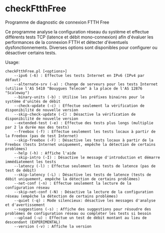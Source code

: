 # checkFtthFree
Programme de diagnostic de connexion FTTH Free

Ce programme analyse la configuration réseau du système et effectue différents
tests TCP (latence et débit mono-connexion) afin d'évaluer les performances de
la connexion FTTH et détecter d'éventuels dysfonctionnements.
Diverses options sont disponibles pour configurer ou désactiver certains tests.

Usage:

    checkFtthFree.pl [<options>]
        --ipv6 (-6) : Effectue les tests Internet en IPv6 (IPv4 par défaut)
        --alternate-srv (-a) : Change de serveurs pour les tests Internet (utilise l'AS 5410 "Bouygues Telecom" à la place de l'AS 12876 "Scaleway")
        --binary-units (-b) : Utilise les préfixes binaires pour le système d'unités de débit
        --check-update (-c) : Effectue seulement la vérification de disponibilité de nouvelle version
        --skip-check-update (-C) : Désactive la vérification de disponibilité de nouvelle version
        --extended-test (-e) : Effectue des tests plus longs (multiplie par 2 la durée max des tests)
        --freebox (-f) : Effectue seulement les tests locaux à partir de la Freebox (pas de test Internet)
        --skip-freebox (-F) : Désactive les tests locaux à partir de la Freebox (tests Internet uniquement, empêche la détection de certains problèmes)
        --help (-h) : Affiche l'aide
        --skip-intro (-I) : Désactive le message d'introduction et démarre immédiatement les tests
        --latency (-l) : Effectue seulement les tests de latence (pas de test de débit)
        --skip-latency (-L) : Désactive les tests de latence (tests de débit uniquement, empêche la détection de certains problèmes)
        --net-conf (-n) : Effectue seulement la lecture de la configuration réseau
        --skip-net-conf (-N) : Désactive la lecture de la configuration réseau (empêche la détection de certains problèmes)
        --quiet (-q) : Mode silencieux: désactive les messages d'analyse et d'avertissement
        --suggestions (-s) : Affiche des suggestions pour résoudre des problèmes de configuration réseau ou compléter les tests si besoin
        --upload (-u) : Effectue un test de débit montant au lieu de descendant (EXPERIMENTAL)
        --version (-v) : Affiche la version
